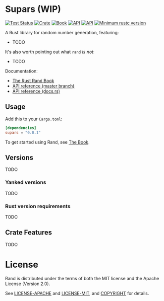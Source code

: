 # Supars (WIP)

[![Test Status](https://github.com/rust-random/rand/workflows/Tests/badge.svg?event=push)](https://github.com/rust-random/rand/actions)
[![Crate](https://img.shields.io/crates/v/rand.svg)](https://crates.io/crates/supars)
[![Book](https://img.shields.io/badge/book-master-yellow.svg)](https://rust-random.github.io/book/)
[![API](https://img.shields.io/badge/api-master-yellow.svg)](https://rust-random.github.io/rand/rand)
[![API](https://docs.rs/rand/badge.svg)](https://docs.rs/rand)
[![Minimum rustc version](https://img.shields.io/badge/rustc-1.36+-lightgray.svg)](https://github.com/rust-random/rand#rust-version-requirements)

A Rust library for random number generation, featuring:

- TODO

It's also worth pointing out what `rand` _is not_:

- TODO

Documentation:

- [The Rust Rand Book](https://rust-random.github.io/book)
- [API reference (master branch)](https://rust-random.github.io/rand)
- [API reference (docs.rs)](https://docs.rs/rand)

## Usage

Add this to your `Cargo.toml`:

```toml
[dependencies]
supars = "0.0.1"
```

To get started using Rand, see [The Book](https://rust-random.github.io/book).

## Versions

TODO

### Yanked versions

TODO

### Rust version requirements

TODO

## Crate Features

TODO

# License

Rand is distributed under the terms of both the MIT license and the Apache
License (Version 2.0).

See [LICENSE-APACHE](LICENSE-APACHE) and [LICENSE-MIT](LICENSE-MIT), and
[COPYRIGHT](COPYRIGHT) for details.
